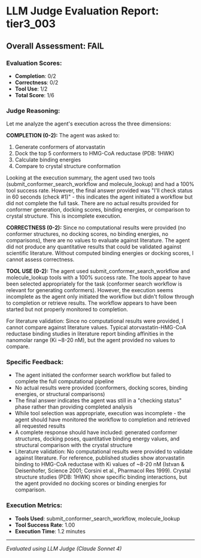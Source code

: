 # LLM Judge Evaluation Report: tier3_003

## Overall Assessment: FAIL

### Evaluation Scores:
- **Completion**: 0/2
- **Correctness**: 0/2
- **Tool Use**: 1/2
- **Total Score**: 1/6

### Judge Reasoning:
Let me analyze the agent's execution across the three dimensions:

**COMPLETION (0-2):**
The agent was asked to:
1. Generate conformers of atorvastatin
2. Dock the top 5 conformers to HMG-CoA reductase (PDB: 1HWK)
3. Calculate binding energies
4. Compare to crystal structure conformation

Looking at the execution summary, the agent used two tools (submit_conformer_search_workflow and molecule_lookup) and had a 100% tool success rate. However, the final answer provided was "I'll check status in 60 seconds (check #1)" - this indicates the agent initiated a workflow but did not complete the full task. There are no actual results provided for conformer generation, docking scores, binding energies, or comparison to crystal structure. This is incomplete execution.

**CORRECTNESS (0-2):**
Since no computational results were provided (no conformer structures, no docking scores, no binding energies, no comparisons), there are no values to evaluate against literature. The agent did not produce any quantitative results that could be validated against scientific literature. Without computed binding energies or docking scores, I cannot assess correctness.

**TOOL USE (0-2):**
The agent used submit_conformer_search_workflow and molecule_lookup tools with a 100% success rate. The tools appear to have been selected appropriately for the task (conformer search workflow is relevant for generating conformers). However, the execution seems incomplete as the agent only initiated the workflow but didn't follow through to completion or retrieve results. The workflow appears to have been started but not properly monitored to completion.

For literature validation: Since no computational results were provided, I cannot compare against literature values. Typical atorvastatin-HMG-CoA reductase binding studies in literature report binding affinities in the nanomolar range (Ki ~8-20 nM), but the agent provided no values to compare.

### Specific Feedback:
- The agent initiated the conformer search workflow but failed to complete the full computational pipeline
- No actual results were provided (conformers, docking scores, binding energies, or structural comparisons)
- The final answer indicates the agent was still in a "checking status" phase rather than providing completed analysis
- While tool selection was appropriate, execution was incomplete - the agent should have monitored the workflow to completion and retrieved all requested results
- A complete response should have included: generated conformer structures, docking poses, quantitative binding energy values, and structural comparison with the crystal structure
- Literature validation: No computational results were provided to validate against literature. For reference, published studies show atorvastatin binding to HMG-CoA reductase with Ki values of ~8-20 nM (Istvan & Deisenhofer, Science 2001; Corsini et al., Pharmacol Res 1999). Crystal structure studies (PDB: 1HWK) show specific binding interactions, but the agent provided no docking scores or binding energies for comparison.

### Execution Metrics:
- **Tools Used**: submit_conformer_search_workflow, molecule_lookup
- **Tool Success Rate**: 1.00
- **Execution Time**: 1.2 minutes

---
*Evaluated using LLM Judge (Claude Sonnet 4)*
